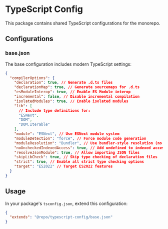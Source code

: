 # TypeScript Config

This package contains shared TypeScript configurations for the monorepo.

## Configurations

### base.json

The base configuration includes modern TypeScript settings:

```json
{
  "compilerOptions": {
    "declaration": true, // Generate .d.ts files
    "declarationMap": true, // Generate sourcemaps for .d.ts
    "esModuleInterop": true, // Enable ES Module interop
    "incremental": false, // Disable incremental compilation
    "isolatedModules": true, // Enable isolated modules
    "lib": [
      // Include type definitions for:
      "ESNext",
      "DOM",
      "DOM.Iterable"
    ],
    "module": "ESNext", // Use ESNext module system
    "moduleDetection": "force", // Force module code generation
    "moduleResolution": "Bundler", // Use bundler-style resolution (no file extensions needed)
    "noUncheckedIndexedAccess": true, // Add undefined to indexed access
    "resolveJsonModule": true, // Allow importing JSON files
    "skipLibCheck": true, // Skip type checking of declaration files
    "strict": true, // Enable all strict type checking options
    "target": "ES2022" // Target ES2022 features
  }
}
```

## Usage

In your package's `tsconfig.json`, extend this configuration:

```json
{
  "extends": "@repo/typescript-config/base.json"
}
```
